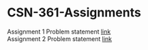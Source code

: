 # CSN-361-Assignments

Assignment 1 Problem statement [link](https://github.com/aagarwal1012/CSN-361-Assignments/blob/master/Assignment%201/prob_statement.pdf)  
Assignment 2 Problem statement [link](https://github.com/aagarwal1012/CSN-361-Assignments/blob/master/Assignment%202/prob_statement.pdf) 